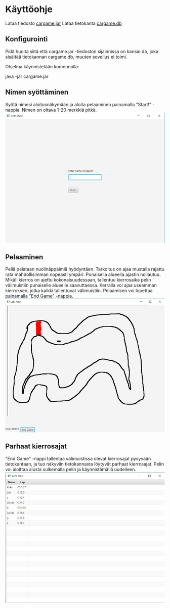 # Käyttöohje

Lataa tiedosto [cargame.jar](https://github.com/leevileh/otm-harjoitustyo/releases/tag/0.1)
Lataa tietokanta [cargame.db](https://github.com/leevileh/otm-harjoitustyo/blob/master/CarGame/db/cargame.db) 

## Konfigurointi
Pidä huolta siitä että cargame.jar -tiedoston sijainnissa on kansio db, joka sisältää tietokannan cargame.db, muuten sovellus ei toimi.

Ohjelma käynnistetään komennolla:

java -jar cargame.jar

## Nimen syöttäminen
Syötä nimesi aloitusnäkymään ja aloita pelaaminen painamalla "Start!" -nappia. Nimen on oltava 1-20 merkkiä pitkä.
<img src="https://github.com/leevileh/hello-world/blob/master/Aloitusn%C3%A4kym%C3%A4.PNG">

## Pelaaminen
Peliä pelataan nuolinäppäimiä hyödyntäen. Tarkoitus on ajaa mustalla rajattu rata mahdollisimman nopeasti ympäri. Punaisella alueella ajastin nollautuu. Mikäli kierros on ajettu kokonaisuudessaan, tallentuu kierrosaika pelin välimuistiin punaiselle alueelle saavuttaessa. Kerralla voi ajaa useamman kierroksen, jotka kaikki tallentuvat välimuistiin. Pelaamisen voi lopettaa painamalla "End Game" -nappia.
<img src="https://github.com/leevileh/hello-world/blob/master/Pelin%C3%A4kym%C3%A4.PNG">

## Parhaat kierrosajat
"End Game" -nappi tallentaa välimuistissa olevat kierrosajat pysyvään tietokantaan, ja tuo näkyviin tietokannasta löytyvät parhaat kierrosajat. Pelin voi aloittaa alusta sulkemalla pelin ja käynnistämällä uudelleen. 
<img src="https://github.com/leevileh/hello-world/blob/master/Loppun%C3%A4kym%C3%A4.PNG">
